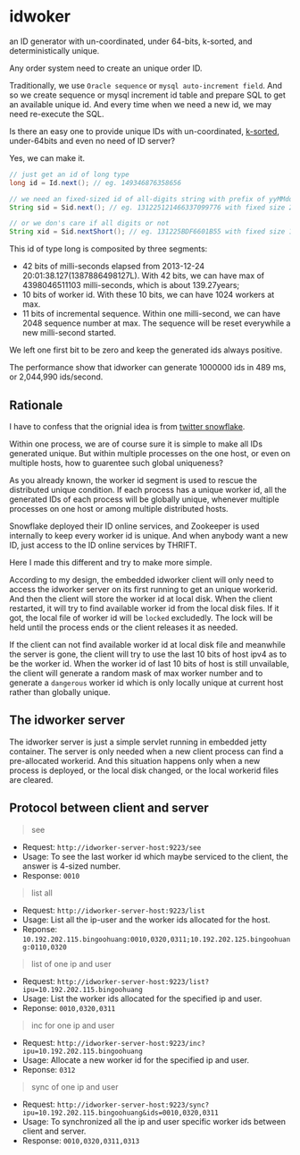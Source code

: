 idwoker
=======

an ID generator with un-coordinated, under 64-bits, k-sorted, and deterministically unique.

Any order system need to create an unique order ID.

Traditionally, we use `Oracle sequence` or `mysql auto-increment field`. And so we create sequence or mysql increment id table and prepare SQL to get an available unique id. And every time when we need a new id, we may need re-execute the SQL.

Is there an easy one to provide unique IDs with un-coordinated, [k-sorted](http://ci.nii.ac.jp/naid/110002673489/), under-64bits and even no need of ID server?

Yes, we can make it.

```java
// just get an id of long type
long id = Id.next(); // eg. 149346876358656

// we need an fixed-sized id of all-digits string with prefix of yyMMdd
String sid = Sid.next(); // eg. 131225121466337099776 with fixed size 21.

// or we don's care if all digits or not
String xid = Sid.nextShort(); // eg. 131225BDF6601B55 with fixed size 16.

```

This id of type long is composited by three segments:

+ 42 bits of milli-seconds elapsed from 2013-12-24 20:01:38.127(1387886498127L). With 42 bits, we can have max of 4398046511103 milli-seconds, which is about 139.27years;
+ 10 bits of worker id. With these 10 bits, we can have 1024 workers at max.
+ 11 bits of incremental sequence. Within one milli-second, we can have 2048 sequence number at max. The sequence will be reset everywhile a new milli-second started.

We left one first bit to be zero and keep the generated ids always positive. 

The performance show that idworker can generate 1000000 ids in 489 ms, or 2,044,990 ids/second.

## Rationale

I have to confess that the orignial idea is from [twitter snowflake](https://github.com/twitter/snowflake).

Within one process, we are of course sure it is simple to make all IDs generated unique. But within multiple processes on the one host, or even on multiple hosts, how to guarentee such global uniqueness? 

As you already known, the worker id segment is used to rescue the distributed unique condition. If each process has a unique worker id, all the generated IDs of each process will be globally unique, whenever multiple processes on one host or among multiple distributed hosts.

Snowflake deployed their ID online services, and Zookeeper is used internally to keep every worker id is unique. And when anybody want a new ID, just access to the ID online services by THRIFT.

Here I made this different and try to make more simple.

According to my design, the embedded idworker client will only need to access the idworker server on its first running to get an unique workerid. And then the client will store the worker id at local disk. When the client restarted, it will try to find available worker id from the local disk files. If it got, the local file of worker id will be `locked` excludedly. The lock will be held until the process ends or the client releases it as needed.

If the client can not find available worker id at local disk file and meanwhile the server is gone, the client will try to use the last 10 bits of host ipv4 as to be the worker id. When the worker id of last 10 bits of host is still unvailable, the client will generate a random mask of max worker number and to generate a `dangerous` worker id which is only locally unique at current host rather than globally unique.

## The idworker server
The idworker server is just a simple servlet running in embedded jetty container.
The server is only needed when a new client process can find a pre-allocated workerid. And this situation happens only when a new process is deployed, or the local disk changed, or the local workerid files are cleared.


## Protocol between client and server

> see

+ Request: `http://idworker-server-host:9223/see`
+ Usage: To see the last worker id which maybe serviced to the client, the answer is 4-sized number.
+ Response: `0010`

> list all

+ Request: `http://idworker-server-host:9223/list`
+ Usage: List all the ip-user and the worker ids allocated for the host.
+ Reponse: `10.192.202.115.bingoohuang:0010,0320,0311;10.192.202.125.bingoohuang:0110,0320`

> list of one ip and user

+ Request: `http://idworker-server-host:9223/list?ipu=10.192.202.115.bingoohuang`
+ Usage: List the worker ids allocated for the specified ip and user.
+ Reponse: `0010,0320,0311`

> inc for one ip and user
	
+ Request: `http://idworker-server-host:9223/inc?ipu=10.192.202.115.bingoohuang`
+ Usage: Allocate a new worker id for the specified ip and user.
+ Reponse: `0312`

> sync of one ip and user

+ Request: `http://idworker-server-host:9223/sync?ipu=10.192.202.115.bingoohuang&ids=0010,0320,0311`
+ Usage: To synchronized all the ip and user specific worker ids between client and server.
+ Response: `0010,0320,0311,0313`


